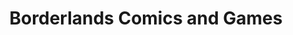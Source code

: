---
title: "Borderlands Comics and Games"
url: /greenville/borderlands-comics-and-games/
shop: collector
---